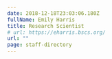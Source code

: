 ```yaml
---
date: 2018-12-18T23:03:06.180Z
fullName: Emily Harris
title: Research Scientist
# url: https://eharris.bscs.org/
url: ""
page: staff-directory
---
```

